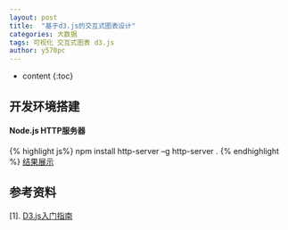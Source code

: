 ```yaml
---
layout: post
title:  "基于d3.js的交互式图表设计"
categories: 大数据
tags: 可视化 交互式图表 d3.js 
author: y570pc
---
```


* content
{:toc}

## 开发环境搭建
#### Node.js HTTP服务器
{% highlight js%}
npm install http-server –g
http-server .
{% endhighlight %}
[结果展示](/link/大数据/可视化/d3.js-0001/index.html)

## 参考资料
[1]. [D3.js入门指南](https://www.jianshu.com/p/c3800c61d2fb)
